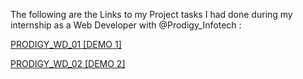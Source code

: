 The following are the Links to my Project tasks I had done during my internship as a Web Developer with @Prodigy_Infotech :

[PRODIGY_WD_01 [DEMO 1]](https://aftaaboraf.github.io/Prodigy_Internship/PRODIGY_WD_01)  

[PRODIGY_WD_02 [DEMO 2]](https://aftaaboraf.github.io/Prodigy_Internship/PRODIGY_WD_02)
